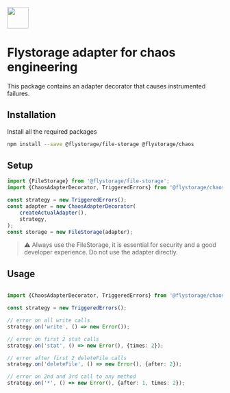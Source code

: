 <img src="https://avatars.githubusercontent.com/u/151840999" width="50px" height="50px" />

# Flystorage adapter for chaos engineering

This package contains an adapter decorator that causes instrumented failures.

## Installation

Install all the required packages

```bash
npm install --save @flystorage/file-storage @flystorage/chaos
```

## Setup

```typescript
import {FileStorage} from '@flystorage/file-storage';
import {ChaosAdapterDecorator, TriggeredErrors} from '@flystorage/chaos';

const strategy = new TriggeredErrors();
const adapter = new ChaosAdapterDecorator(
    createActualAdapter(),
    strategy,
);
const storage = new FileStorage(adapter);
```

> ⚠️ Always use the FileStorage, it is essential for security and a good developer
> experience. Do not use the adapter directly.
 
## Usage

```typescript

import {ChaosAdapterDecorator, TriggeredErrors} from '@flystorage/chaos';

const strategy = new TriggeredErrors();

// error on all write calls
strategy.on('write', () => new Error());

// error on first 2 stat calls
strategy.on('stat', () => new Error(), {times: 2});

// error after first 2 deleteFile calls
strategy.on('deleteFile', () => new Error(), {after: 2});

// error on 2nd and 3rd call to any method
strategy.on('*', () => new Error(), {after: 1, times: 2});
```

